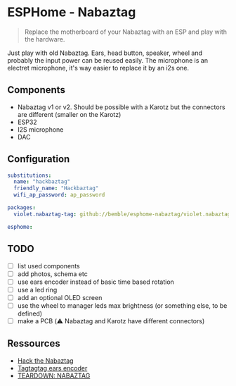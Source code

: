# ESPHome - Nabaztag

> Replace the motherboard of your Nabaztag with an ESP and play with the hardware.

Just play with old Nabaztag. Ears, head button, speaker, wheel and probably the input power can be reused easily.
The microphone is an electret microphone, it's way easier to replace it by an i2s one.

## Components

- Nabaztag v1 or v2. Should be possible with a Karotz but the connectors are different (smaller on the Karotz)
- ESP32
- I2S microphone
- DAC

## Configuration

```yaml
substitutions:
  name: "hackbaztag"
  friendly_name: "Hackbaztag"
  wifi_ap_password: ap_password

packages:
  violet.nabaztag-tag: github://bemble/esphome-nabaztag/violet.nabaztag-tag.yaml@main

esphome:
```

## TODO

- [ ] list used components
- [ ] add photos, schema etc
- [ ] use ears encoder instead of basic time based rotation
- [ ] use a led ring
- [ ] add an optional OLED screen
- [ ] use the wheel to manager leds max brightness (or something else, to be defined)
- [ ] make a PCB (⚠️ Nabaztag and Karotz have different connectors)

## Ressources

- [Hack the Nabaztag](https://www.instructables.com/Hack-the-Nabaztag/)
- [Tagtagtag ears encoder](https://github.com/pguyot/tagtagtag-ears)
- [TEARDOWN: NABAZTAG](https://hackaday.com/2020/05/26/teardown-nabaztag/)